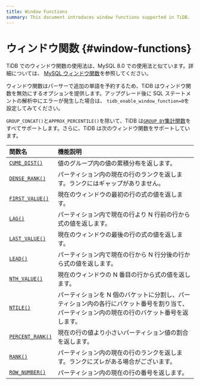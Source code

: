 ```yaml
---
title: Window Functions
summary: This document introduces window functions supported in TiDB.
---
```


# ウィンドウ関数 {#window-functions}

TiDB でのウィンドウ関数の使用法は、MySQL 8.0 での使用法と似ています。詳細については、 [MySQL ウィンドウ関数](https://dev.mysql.com/doc/refman/8.0/en/window-functions.html)を参照してください。

ウィンドウ関数はパーサーで追加の単語を予約するため、TiDB はウィンドウ関数を無効にするオプションを提供します。アップグレード後に SQL ステートメントの解析中にエラーが発生した場合は、 `tidb_enable_window_function=0`を設定してみてください。

`GROUP_CONCAT()`と`APPROX_PERCENTILE()`を除いて、TiDB は[`GROUP BY`集計関数](/functions-and-operators/aggregate-group-by-functions.md)をすべてサポートします。さらに、TiDB は次のウィンドウ関数をサポートしています。

| 関数名                                                                                                                 | 機能説明                                                                     |
| :------------------------------------------------------------------------------------------------------------------ | :----------------------------------------------------------------------- |
| [`CUME_DIST()`](https://dev.mysql.com/doc/refman/8.0/en/window-function-descriptions.html#function_cume-dist)       | 値のグループ内の値の累積分布を返します。                                                     |
| [`DENSE_RANK()`](https://dev.mysql.com/doc/refman/8.0/en/window-function-descriptions.html#function_dense-rank)     | パーティション内の現在の行のランクを返します。ランクにはギャップがありません。                                  |
| [`FIRST_VALUE()`](https://dev.mysql.com/doc/refman/8.0/en/window-function-descriptions.html#function_first-value)   | 現在のウィンドウの最初の行の式の値を返します。                                                  |
| [`LAG()`](https://dev.mysql.com/doc/refman/8.0/en/window-function-descriptions.html#function_lag)                   | パーティション内で現在の行より N 行前の行から式の値を返します。                                        |
| [`LAST_VALUE()`](https://dev.mysql.com/doc/refman/8.0/en/window-function-descriptions.html#function_last-value)     | 現在のウィンドウの最後の行の式の値を返します。                                                  |
| [`LEAD()`](https://dev.mysql.com/doc/refman/8.0/en/window-function-descriptions.html#function_lead)                 | パーティション内で現在の行から N 行分後の行から式の値を返します。                                       |
| [`NTH_VALUE()`](https://dev.mysql.com/doc/refman/8.0/en/window-function-descriptions.html#function_nth-value)       | 現在のウィンドウの N 番目の行から式の値を返します。                                              |
| [`NTILE()`](https://dev.mysql.com/doc/refman/8.0/en/window-function-descriptions.html#function_ntile)               | パーティションを N 個のバケットに分割し、パーティション内の各行にバケット番号を割り当て、パーティション内の現在の行のバケット番号を返します。 |
| [`PERCENT_RANK()`](https://dev.mysql.com/doc/refman/8.0/en/window-function-descriptions.html#function_percent-rank) | 現在の行の値より小さいパーティション値の割合を返します。                                             |
| [`RANK()`](https://dev.mysql.com/doc/refman/8.0/en/window-function-descriptions.html#function_rank)                 | パーティション内の現在の行のランクを返します。ランクにズレがある場合がございます。                                |
| [`ROW_NUMBER()`](https://dev.mysql.com/doc/refman/8.0/en/window-function-descriptions.html#function_row-number)     | パーティション内の現在の行の番号を返します。                                                   |
